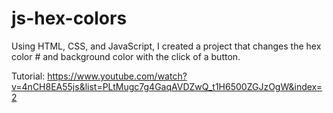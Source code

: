 # js-hex-colors
Using HTML, CSS, and JavaScript, I created a project that changes the hex color # and background color with the click of a button. 

Tutorial: https://www.youtube.com/watch?v=4nCH8EA55js&list=PLtMugc7g4GaqAVDZwQ_t1H6500ZGJzOgW&index=2
